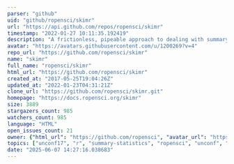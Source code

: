 ```yaml
---
parser: "github"
uid: "github/ropensci/skimr"
url: "https://api.github.com/repos/ropensci/skimr"
timestamp: "2022-01-27 10:11:35.192419"
description: "A frictionless, pipeable approach to dealing with summary statistics"
avatar: "https://avatars.githubusercontent.com/u/1200269?v=4"
repo_url: "https://github.com/ropensci/skimr"
name: "skimr"
full_name: "ropensci/skimr"
html_url: "https://github.com/ropensci/skimr"
created_at: "2017-05-25T19:04:26Z"
updated_at: "2022-01-23T04:31:21Z"
clone_url: "https://github.com/ropensci/skimr.git"
homepage: "https://docs.ropensci.org/skimr"
size: 3889
stargazers_count: 985
watchers_count: 985
language: "HTML"
open_issues_count: 21
owner: {"html_url": "https://github.com/ropensci", "avatar_url": "https://avatars.githubusercontent.com/u/1200269?v=4", "login": "ropensci", "type": "Organization"}
topics: ["unconf17", "r", "summary-statistics", "ropensci", "unconf", "r-package", "rstats", "peer-reviewed", "scalereprod"]
date: "2025-06-07 14:27:16.038683"
---
```

